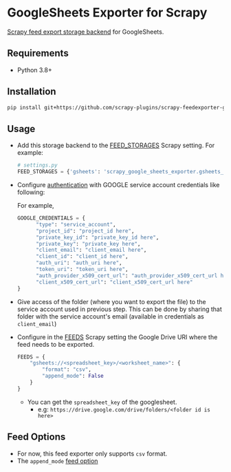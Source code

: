 # GoogleSheets Exporter for Scrapy
[Scrapy feed export storage backend](https://doc.scrapy.org/en/latest/topics/feed-exports.html#storage-backends) for GoogleSheets.

## Requirements
-  Python 3.8+

## Installation
```bash
pip install git+https://github.com/scrapy-plugins/scrapy-feedexporter-google-sheets
```

## Usage
* Add this storage backend to the [FEED_STORAGES](https://docs.scrapy.org/en/latest/topics/feed-exports.html#std-setting-FEED_STORAGES) Scrapy setting. For example:
    ```python
    # settings.py
    FEED_STORAGES = {'gsheets': 'scrapy_google_sheets_exporter.gsheets_exporter.GoogleSheetsFeedStorage'}
    ```
* Configure [authentication](https://developers.google.com/identity/protocols/oauth2/service-account) with GOOGLE service account credentials like following:
  
  For example,
  ```python
  GOOGLE_CREDENTIALS = { 
        "type": "service_account", 
        "project_id": "project_id here", 
        "private_key_id": "private_key_id here", 
        "private_key": "private_key here", 
        "client_email": "client_email here", 
        "client_id": "client_id here", 
        "auth_uri": "auth_uri here", 
        "token_uri": "token_uri here", 
        "auth_provider_x509_cert_url": "auth_provider_x509_cert_url here", 
        "client_x509_cert_url": "client_x509_cert_url here" 
  }
    ```
* Give access of the folder (where you want to export the file) to the service account used in previous step. This can be done by sharing that folder with the service account's email (available in credentials as `client_email`)
* Configure in the [FEEDS](https://docs.scrapy.org/en/latest/topics/feed-exports.html#feeds) Scrapy setting the Google Drive URI where the feed needs to be exported.

    ```python
    FEEDS = {
        "gsheets://<spreadsheet_key>/<worksheet_name>": {
            "format": "csv",
            "append_mode": False
        }
    }
    ```
  - You can get the `spreadsheet_key` of the googlesheet.
    - e.g: `https://drive.google.com/drive/folders/<folder id is here>`
    
## Feed Options
- For now, this feed exporter only supports `csv` format. 
- The `append_mode` [feed option](https://docs.scrapy.org/en/latest/topics/feed-exports.html#feed-options) 

